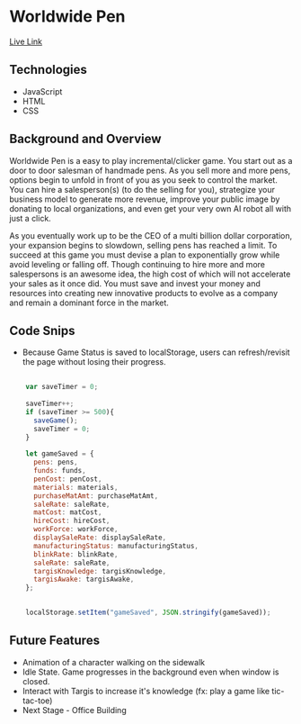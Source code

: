 # Worldwide Pen

[Live Link](https://kenneth-liang.github.io/WorldwidePen/)

## Technologies
* JavaScript
* HTML
* CSS

## Background and Overview
Worldwide Pen is a easy to play incremental/clicker game. You start out as a door to door salesman of handmade pens. As you sell more and more pens, options begin to unfold in front of you as you seek to control the market. You can hire a salesperson(s) (to do the selling for you), strategize your business model to generate more revenue, improve your public image by donating to local organizations, and even get your very own AI robot all with just a click. 

As you eventually work up to be the CEO of a multi billion dollar corporation, your expansion begins to slowdown, selling pens has reached a limit. To succeed at this game you must devise a plan to exponentially grow while avoid leveling or falling off. Though continuing to hire more and more salespersons is an awesome idea, the high cost of which will not accelerate your sales as it once did. You must save and invest your money and resources into creating new innovative products to evolve as a company and remain a dominant force in the market. 

## Code Snips
* Because Game Status is saved to localStorage, users can refresh/revisit the page without losing their progress.
```javascript
     
    var saveTimer = 0;
    
    saveTimer++;
    if (saveTimer >= 500){
      saveGame();
      saveTimer = 0;
    }
    
    let gameSaved = {
      pens: pens,
      funds: funds,
      penCost: penCost,
      materials: materials,
      purchaseMatAmt: purchaseMatAmt,
      saleRate: saleRate,
      matCost: matCost,
      hireCost: hireCost,
      workForce: workForce,
      displaySaleRate: displaySaleRate,
      manufacturingStatus: manufacturingStatus,
      blinkRate: blinkRate,
      saleRate: saleRate,
      targisKnowledge: targisKnowledge,
      targisAwake: targisAwake,
    };
    

    localStorage.setItem("gameSaved", JSON.stringify(gameSaved));
```

## Future Features
* Animation of a character walking on the sidewalk
* Idle State. Game progresses in the background even when window is closed. 
* Interact with Targis to increase it's knowledge (fx: play a game like tic-tac-toe)
* Next Stage - Office Building
